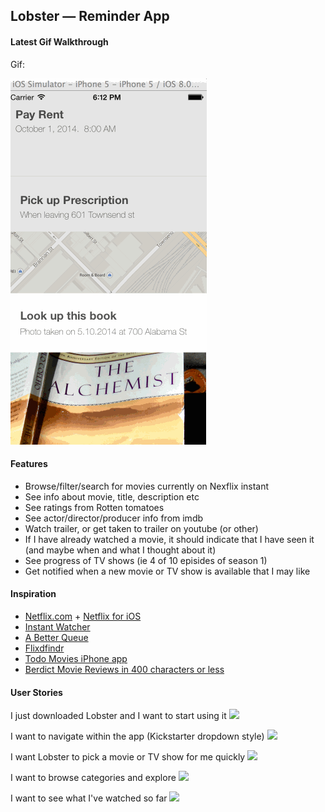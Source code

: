 Lobster — Reminder App
-
#### Latest Gif Walkthrough ####
Gif:

![Remind walthrough](https://raw.githubusercontent.com/henryfreel/Lobster/master/Remind.gif)

#### Features ####

* Browse/filter/search for movies currently on Nexflix instant
* See info about movie, title, description etc
* See ratings from Rotten tomatoes
* See actor/director/producer info from imdb
* Watch trailer, or get taken to trailer on youtube (or other)
* If I have already watched a movie, it should indicate that I have seen it (and maybe when and what I thought about it)
* See progress of TV shows (ie 4 of 10 episides of season 1)
* Get notified when a new movie or TV show is available that I may like


#### Inspiration ####
* [Netflix.com](http://netflix.com) + [Netflix for iOS](https://itunes.apple.com/gb/app/netflix/id363590051?mt=8)
* [Instant Watcher](http://instantwatcher.com)
* [A Better Queue](http://abetterqueue.com)
* [Flixdfindr](http://www.flixfindr.com)
* [Todo Movies iPhone app](https://itunes.apple.com/us/app/todo-movies/id528977441)
* [Berdict Movie Reviews in 400 characters or less](http://www.berdict.com)


#### User Stories ####
I just downloaded Lobster and I want to start using it
![](http://i.imgur.com/fUkzeQC.png)


I want to navigate within the app (Kickstarter dropdown style)
![](http://i.imgur.com/egyeTYM.png)

I want Lobster to pick a movie or TV show for me quickly
![](http://i.imgur.com/TtyLLhC.png)

I want to browse categories and explore
![](http://i.imgur.com/nvi7ney.png)

I want to see what I've watched so far
![](http://i.imgur.com/1CUMQaR.png)
